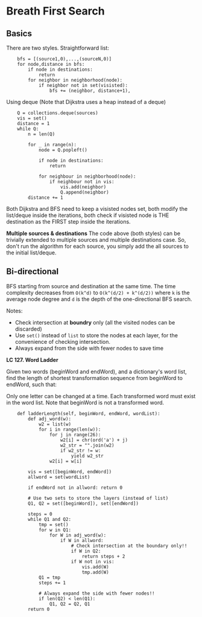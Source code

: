 # Breath First Search 
## Basics
There are two styles. Straightforward list:
```
    bfs = [(source1,0),...,(sourceN,0)]
    for node,distance in bfs:
        if node in destinations: 
            return
        for neighbor in neighborhood(node): 
            if neighbor not in set(visisted):
                bfs += (neighbor, distance+1), 
```
Using deque (Note that Dijkstra uses a heap instead of a deque)
```
    Q = collections.deque(sources)
    vis = set()
    distance = 1
    while Q: 
        n = len(Q)
        
        for _ in range(n):
            node = Q.popleft()
            
            if node in destinations: 
                return
                
            for neighbour in neighborhood(node):
                if neighbour not in vis:
                    vis.add(neighbor)
                    Q.append(neighbor)
        distance += 1
```
Both Dijkstra and BFS need to keep a visisted nodes set, both modify the list/deque inside the iterations, both check if visisted node is THE destination as the FIRST step inside the iterations. 

**Multiple sources & destinations**
The code above (both styles) can be trivially extended to multiple sources and multiple destinations case. So, don't run the algorithm for each source, you simply add the all sources to the initial list/deque.

## Bi-directional
BFS starting from source and destination at the same time. The time complexity decreases from `O(k^d)` to `O(k^(d/2) + k^(d/2))` where `k` is the average node degree and `d` is the depth of the one-directional BFS search.

Notes:
* Check intersection at **boundry** only (all the visited nodes can be discarded)
* Use `set()` instead of `list` to store the nodes at each layer, for the convenience of checking intersection.
* Always expand from the side with fewer nodes to save time

**LC 127. Word Ladder**

Given two words (beginWord and endWord), and a dictionary's word list, find the length of shortest transformation sequence from beginWord to endWord, such that:

Only one letter can be changed at a time.
Each transformed word must exist in the word list. Note that beginWord is not a transformed word.

```
    def ladderLength(self, beginWord, endWord, wordList):
        def adj_word(w):
            w2 = list(w)
            for i in range(len(w)):
                for j in range(26):
                    w2[i] = chr(ord('a') + j)
                    w2_str = "".join(w2)
                    if w2_str != w:
                        yield w2_str
                w2[i] = w[i]
        
        vis = set([beginWord, endWord])
        allword = set(wordList)
        
        if endWord not in allword: return 0
        
        # Use two sets to store the layers (instead of list)
        Q1, Q2 = set([beginWord]), set([endWord])
        
        steps = 0
        while Q1 and Q2:
            tmp = set()
            for w in Q1:
                for W in adj_word(w):
                    if W in allword:
                        # Check intersection at the boundary only!!
                        if W in Q2:
                            return steps + 2
                        if W not in vis:
                            vis.add(W)
                            tmp.add(W)
            Q1 = tmp
            steps += 1
            
            # Always expand the side with fewer nodes!!
            if len(Q2) < len(Q1):
                Q1, Q2 = Q2, Q1
        return 0
```

